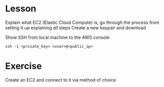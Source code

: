 # Lesson
Explain what EC2 (Elastic Cloud Compute) is, go through the process from setting it up explaining all steps
Create a new keypair and download

Show SSH from local machine to the AWS console  

`ssh -i <prviate_key> <user>@<public_ip>  `

# Exercise
Create an EC2 and connect to it via method of choice
